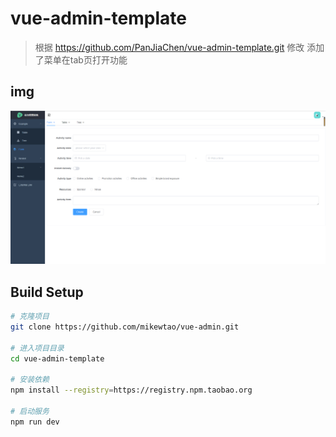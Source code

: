 # vue-admin-template

> 根据 https://github.com/PanJiaChen/vue-admin-template.git 修改 添加了菜单在tab页打开功能

## img
![avatar](public/admin.PNG)

## Build Setup
```bash
# 克隆项目
git clone https://github.com/mikewtao/vue-admin.git

# 进入项目目录
cd vue-admin-template

# 安装依赖
npm install --registry=https://registry.npm.taobao.org

# 启动服务
npm run dev

